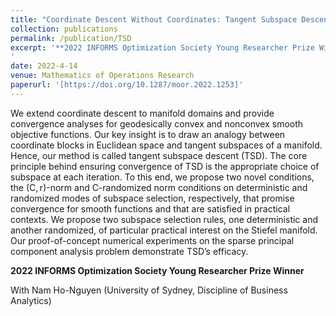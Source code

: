 ```yaml
---
title: "Coordinate Descent Without Coordinates: Tangent Subspace Descent on Riemannian Manifolds"
collection: publications
permalink: /publication/TSD
excerpt: '**2022 INFORMS Optimization Society Young Researcher Prize Winner** *with Nam Ho-Nguyen (University of Sydney, Discipline of Business Analytics)*
'
date: 2022-4-14
venue: Mathematics of Operations Research
paperurl: '[https://doi.org/10.1287/moor.2022.1253]'
---
```


We extend coordinate descent to manifold domains and provide convergence analyses for geodesically convex and nonconvex smooth objective functions. Our key insight is to draw an analogy between coordinate blocks in Euclidean space and tangent subspaces of a manifold. Hence, our method is called tangent subspace descent (TSD). The core principle behind ensuring convergence of TSD is the appropriate choice of subspace at each iteration. To this end, we propose two novel conditions, the (C, r)-norm and C-randomized norm conditions on deterministic and randomized modes of subspace selection, respectively, that promise convergence for smooth functions and that are satisfied in practical contexts. We propose two subspace selection rules, one deterministic and another randomized, of particular practical interest on the Stiefel manifold. Our proof-of-concept numerical experiments on the sparse principal component analysis problem demonstrate TSD’s efficacy.

**2022 INFORMS Optimization Society Young Researcher Prize Winner**

With Nam Ho-Nguyen (University of Sydney, Discipline of Business Analytics)


